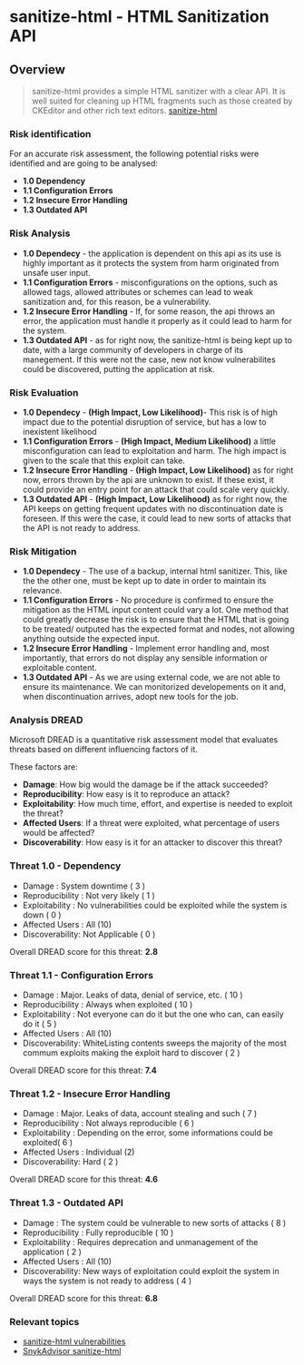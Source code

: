 
# sanitize-html - HTML Sanitization API 

## Overview

> sanitize-html provides a simple HTML sanitizer with a clear API.
It is well suited for cleaning up HTML fragments such as those created by CKEditor and other rich text editors.  [sanitize-html](https://www.npmjs.com/package/sanitize-html)

### Risk identification 

For an accurate risk assessment, the following potential risks were identified and are going to be analysed: 

- **1.0 Dependency**
- **1.1 Configuration Errors**
- **1.2 Insecure Error Handling**
- **1.3 Outdated API**


### Risk Analysis

- **1.0 Dependecy** - the application is dependent on this api as its use is highly important as it protects the system from harm originated from unsafe user input. 
- **1.1 Configuration Errors** - misconfigurations on the options, such as allowed tags, allowed attributes or schemes can lead to weak sanitization and, for this reason, be a vulnerability. 
- **1.2 Insecure Error Handling** - If, for some reason, the api throws an error, the application must handle it properly as it could lead to harm for the system.
- **1.3 Outdated API** - as for right now, the sanitize-html is being kept up to date, with a large community of developers in charge of its manegement. If this were not the case, new not know vulnerabilites could be discovered, putting the application at risk.

### Risk Evaluation

- **1.0 Dependecy** - **(High Impact, Low Likelihood)**- This risk is of high impact due to the potential disruption of service, but has a low to inexistent likelihood 
- **1.1 Configuration Errors** - **(High Impact, Medium Likelihood)** a little misconfiguration can lead to exploitation and harm. The high impact is given to the scale that this exploit can take.
- **1.2 Insecure Error Handling** - **(High Impact, Low Likelihood)** as for right now, errors thrown by the api are unknown to exist. If these exist, it could provide an entry point for an attack that could scale very quickly. 
- **1.3 Outdated API** - **(High Impact, Low Likelihood)** as for right now, the API keeps on getting frequent updates with no discontinuation date is foreseen. If this were the case, it could lead to new sorts of attacks that the API is not ready to address.

### Risk Mitigation

- **1.0 Dependecy** - The use of a backup, internal html sanitizer. This, like the the other one, must be kept up to date in order to maintain its relevance.
- **1.1 Configuration Errors** - No procedure is confirmed to ensure the mitigation as the HTML input content could vary a lot. One method that could greatly decrease the risk is to ensure that the HTML that is going to be treated/ outputed has the expected format and nodes, not allowing anything outside the expected input.
- **1.2 Insecure Error Handling** - Implement error handling and, most importantly, that errors do not display any sensible information or exploitable content.
- **1.3 Outdated API** - As we are using external code, we are not able to ensure its maintenance. We can monitorized developements on it and, when discontinuation arrives, adopt new tools for the job. 

### Analysis DREAD

Microsoft DREAD is a quantitative risk assessment model that evaluates threats based 
on different influencing factors of it.

These factors are:

- **Damage**: How big would the damage be if the attack succeeded?
- **Reproducibility**: How easy is it to reproduce an attack?
- **Exploitability**: How much time, effort, and expertise is needed to
exploit the threat?
- **Affected Users**: If a threat were exploited, what percentage of
users would be affected?
- **Discoverability**: How easy is it for an attacker to discover this
threat?

### Threat 1.0 - Dependency

- Damage : System downtime ( 3 )
- Reproducibility :  Not very likely ( 1 )
- Exploitability : No vulnerabilities could be exploited while the system is down ( 0 )
- Affected Users : All (10)
- Discoverability: Not Applicable ( 0 )

Overall DREAD score for this threat: **2.8**

### Threat 1.1 - Configuration Errors

- Damage : Major. Leaks of data, denial of service, etc. ( 10 )
- Reproducibility :  Always when exploited ( 10 )
- Exploitability :  Not everyone can do it but the one who can, can easily do it ( 5 )
- Affected Users : All (10)
- Discoverability: WhiteListing contents sweeps the majority of the most commum exploits making the exploit hard to discover ( 2 )

Overall DREAD score for this threat: **7.4**

### Threat 1.2 - Insecure Error Handling

- Damage : Major. Leaks of data, account stealing and such ( 7 )
- Reproducibility :  Not always reproducible ( 6 )
- Exploitability :  Depending on the error, some informations could be exploited( 6 )
- Affected Users : Individual (2)
- Discoverability: Hard ( 2 )

Overall DREAD score for this threat: **4.6**

### Threat 1.3 - Outdated API

- Damage : The system could be vulnerable to new sorts of attacks ( 8 )
- Reproducibility :  Fully reproducible ( 10 )
- Exploitability :  Requires deprecation and unmanagement of the application ( 2 )
- Affected Users : All (10)
- Discoverability: New ways of exploitation could exploit the system in ways the system is not ready to address ( 4 )

Overall DREAD score for this threat: **6.8**

### Relevant topics
- [sanitize-html vulnerabilities](https://security.snyk.io/package/npm/sanitize-html)
- [SnykAdvisor sanitize-html](https://snyk.io/advisor/npm-package/sanitize-html)
